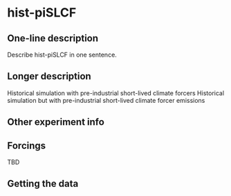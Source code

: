 <!--- This file contains a number of sections -->
<!--- They are bounded by comments like this -->
<!--- Do not edit these sections by hand -->
<!--- Start title -->
# hist-piSLCF
<!--- End title -->

## One-line description

<!--- Start one-line-description -->
Describe hist-piSLCF in one sentence.
<!--- End one-line-description -->

## Longer description

<!--- Start longer-description -->
Historical simulation with pre-industrial short-lived climate forcers
 Historical simulation but with pre-industrial short-lived climate forcer emissions
<!--- End longer-description -->

## Other experiment info

<!--- Start other-experiment-info -->
<!--- End other-experiment-info -->

## Forcings

<!--- Start forcings -->
TBD
<!--- End forcings -->

## Getting the data

<!--- TODO: auto-generate this -->
